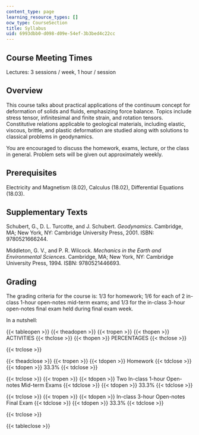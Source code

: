 ```yaml
---
content_type: page
learning_resource_types: []
ocw_type: CourseSection
title: Syllabus
uid: 6993dbb0-d098-d09e-54ef-3b3bed4c22cc
---
```


Course Meeting Times
--------------------

Lectures: 3 sessions / week, 1 hour / session

Overview
--------

This course talks about practical applications of the continuum concept for deformation of solids and fluids, emphasizing force balance. Topics include stress tensor, infinitesimal and finite strain, and rotation tensors. Constitutive relations applicable to geological materials, including elastic, viscous, brittle, and plastic deformation are studied along with solutions to classical problems in geodynamics.

You are encouraged to discuss the homework, exams, lecture, or the class in general. Problem sets will be given out approximately weekly.

Prerequisites
-------------

Electricity and Magnetism (8.02), Calculus (18.02), Differential Equations (18.03).

Supplementary Texts
-------------------

Schubert, G., D. L. Turcotte, and J. Schubert. _Geodynamics_. Cambridge, MA; New York, NY: Cambridge University Press, 2001. ISBN: 9780521666244.

Middleton, G. V., and P. R. Wilcock. _Mechanics in the Earth and Environmental Sciences_. Cambridge, MA; New York, NY: Cambridge University Press, 1994. ISBN: 9780521446693.

Grading
-------

The grading criteria for the course is: 1/3 for homework; 1/6 for each of 2 in-class 1-hour open-notes mid-term exams; and 1/3 for the in-class 3-hour open-notes final exam held during final exam week.

In a nutshell:

{{< tableopen >}}
{{< theadopen >}}
{{< tropen >}}
{{< thopen >}}
ACTIVITIES
{{< thclose >}}
{{< thopen >}}
PERCENTAGES
{{< thclose >}}

{{< trclose >}}

{{< theadclose >}}
{{< tropen >}}
{{< tdopen >}}
Homework
{{< tdclose >}}
{{< tdopen >}}
33.3%
{{< tdclose >}}

{{< trclose >}}
{{< tropen >}}
{{< tdopen >}}
Two In-class 1-hour Open-notes Mid-term Exams
{{< tdclose >}}
{{< tdopen >}}
33.3%
{{< tdclose >}}

{{< trclose >}}
{{< tropen >}}
{{< tdopen >}}
In-class 3-hour Open-notes Final Exam
{{< tdclose >}}
{{< tdopen >}}
33.3%
{{< tdclose >}}

{{< trclose >}}

{{< tableclose >}}